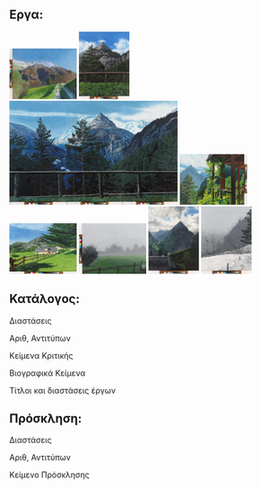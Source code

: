 ## Εργα:

<img src="./assets/trasquera1.jpg" height="90px" width="120px" />
<img src="./assets/trasquera2.jpg" height="120px" width="90px" />
<img src="./assets/trasquera3.jpg" height="185px" width="300px" />
<img src="./assets/trasquera4.jpg" height="90px" width="120px" />
<img src="./assets/trasquera5.jpg" height="90px" width="120px" />
<img src="./assets/trasquera6.jpg" height="90px" width="120px" />
<img src="./assets/trasquera7.jpg" height="120px" width="90px" />
<img src="./assets/trasquera8.jpg" height="120px" width="90px" />

## Κατάλογος:

Διαστάσεις

Αριθ, Αντιτύπων

Κείμενα Κριτικής

Βιογραφικά Κείμενα

Τίτλοι και διαστάσεις έργων



## Πρόσκληση:

Διαστάσεις

Αριθ, Αντιτύπων

Κείμενο Πρόσκλησης

